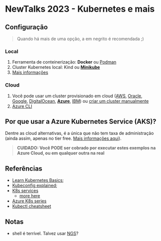 # NewTalks 2023 - Kubernetes e mais

## Configuração

> Quando há mais de uma opção, a em negrito é recomendada ;)

### Local

1. Ferramenta de conteinerização: **Docker** ou [Podman][podman-inst]
2. Cluster Kubernetes local: Kind ou [**Minikube**][minikube-inst]
3. [Mais informações][k8s-installation]

### Cloud

1. Você pode usar um cluster provisionado em cloud ([AWS][eks], [Oracle][oke], [Google][gke], [DigitalOcean][doks], **[Azure][aks]**, [IBM][ibm-k8s]) ou [criar um cluster manualmente][kubeadm-cluster]
2. [Azure CLI][azure-cli]

## Por que usar a Azure Kubernetes Service (AKS)?

Dentre as cloud alternativas, é a única que não tem taxa de administração (ainda assim, apenas no tier free. [Mais informações aqui][aks-pricing]).

> **CUIDADO: Você PODE ser cobrado por executar estes exemplos na Azure Cloud, ou em qualquer outra na real**

## Referências

* [Learn Kubernetes Basics][k8s-tutorial];
* [Kubeconfig explained][kubeconfig-explained];
* [K8s services][k8s-services]
  * [more here](https://cloud.google.com/kubernetes-engine/docs/how-to/exposing-apps)
* [Azure K8s series](https://apgapg.medium.com/azure-kubernetes-part-2-expose-a-service-to-outside-world-54319dc39460)
* [Kubectl cheatsheet](https://kubernetes.io/docs/reference/kubectl/cheatsheet/#updating-resources)

## Notas

* shell é terrível. Talvez usar [NGS](https://ngs-lang.org/)?

[k8s-services]: https://kubernetes.io/docs/concepts/services-networking/service/
[kubeconfig-explained]: https://www.redhat.com/sysadmin/kubeconfig
[azure-cli]: https://learn.microsoft.com/en-us/cli/azure/install-azure-cli
[gke]: https://cloud.google.com/kubernetes-engine
[oke]: https://www.oracle.com/br/cloud/cloud-native/container-engine-kubernetes/
[aks]: https://azure.microsoft.com/en-us/products/kubernetes-service
[doks]: https://www.digitalocean.com/products/kubernetes
[ibm-k8s]: https://www.ibm.com/cloud/kubernetes-service
[eks]: https://aws.amazon.com/kubernetes/
[kubeadm-cluster]: https://kubernetes.io/docs/setup/production-environment/tools/kubeadm/create-cluster-kubeadm/
[aks-pricing]: https://azure.microsoft.com/en-us/pricing/details/kubernetes-service/
[k8s-tutorial]: https://kubernetes.io/docs/tutorials/kubernetes-basics/
[k8s-installation]: https://kubernetes.io/docs/tasks/tools/
[minikube-inst]: https://minikube.sigs.k8s.io/docs/start/
[podman-inst]: https://podman.io/docs/installation